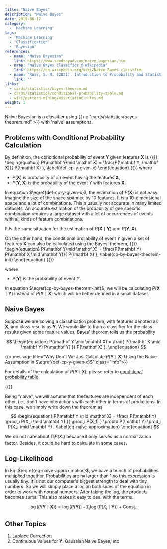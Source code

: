 ```yaml
---
title: "Naive Bayes"
description: "Naive Bayes"
date: 2019-06-17
category:
  - 'Machine Learning'
tags:
  - 'Machine Learning'
  - 'Classification'
  - 'Bayesian'
references:
  - name: "Naive Bayesian"
    link: https://www.saedsayad.com/naive_bayesian.htm
  - name: "Naive Bayes classifier @ Wikipedia"
    link: https://en.wikipedia.org/wiki/Naive_Bayes_classifier
  - name: "Ross, S. M. (2021). Introduction to Probability and Statistics for Engineers and Scientists (6th ed.). Academic Press."
    link: ""
links:
  - cards/statistics/bayes-theorem.md
  - cards/statistics/conditional-probability-table.md
  - wiki/pattern-mining/association-rules.md
weight: 1
---
```


Naive Bayesian is a classifier using {{< c "cards/statistics/bayes-theorem.md" >}} with 'naive' assumptions.


## Problems with Conditional Probability Calculation

By definition, the conditional probability of event $\mathbf Y$ given features  $\mathbf X$ is
{{<m>}}
\begin{equation}
P(\mathbf Y\mid \mathbf X) = \frac{P(\mathbf Y, \mathbf X)}{ P(\mathbf X) },
\label{def-cp-y-given-x}
\end{equation}
{{</m>}}
where
- $P(\mathbf X)$ is probability of an event having the features $\mathbf X$,
- $P(\mathbf Y, \mathbf X)$ is the probability of the event $Y$ with features $\mathbf X$.

In equation $\eqref{def-cp-y-given-x}$, the estimation of $P(\mathbf X)$ is not easy. Imagine the size of the space spanned by 10 features. It is a 10-dimensional space and a lot of combinations. This is usually not accurate in many limited datasets. An accurate estimation of the probability of one specific combination requires a large dataset with a lot of occurrences of events with all kinds of feature combinations.

It is the same situation for the estimation of $P(\mathbf X \mid \mathbf Y)$ and $P(\mathbf Y, \mathbf X)$.


On the other hand, the conditional probability of event $Y$ given a set of features $\mathbf X$ can also be calculated using the Bayes' theorem,
{{<m>}}
\begin{equation}
P(\mathbf Y\mid \mathbf X) = \frac{P(\mathbf Y) P(\mathbf X \mid \mathbf Y)}{ P(\mathbf X) },
\label{cp-by-bayes-theorem-init}
\end{equation}
{{</m>}}

where
- $P(\mathbf Y)$ is the probability of event $Y$.

In equation $\eqref{cp-by-bayes-theorem-init}$, we will be calculating $P(\mathbf X\mid \mathbf Y)$ instead of $P( \mathbf Y\mid \mathbf X)$ which will be better defined in a small dataset.



## Naive Bayes

Suppose we are solving a classification problem, with features denoted as $\mathbf X$, and class results as $\mathbf Y$. We would like to train a classifier for the class results given some feature values. Bayes' theorem tells us the probability

$$
\begin{equation}
P(\mathbf Y \mid \mathbf X) = \frac{ P(\mathbf X \mid \mathbf Y) P(\mathbf Y) }{ P(\mathbf X) }.
\end{equation}
$$


{{< message title="Why Don't We Just Calculate $P(\mathbf Y \mid \mathbf X)$ Using the Naive Assumption in $\eqref{def-cp-y-given-x}$" class="info">}}

For details of the calculation of $P(\mathbf Y \mid \mathbf X)$, please refer to [conditional probability table](/cards/statistics/conditional-probability-table).

{{</message>}}

Being "naive", we will assume that the features are independent of each other, i.e., don't have interactions with each other in terms of predictions. In this case, we simply write down the theorem as

$$
\begin{equation}
P(\mathbf Y \mid \mathbf X) = \frac{ P(\mathbf Y) \prod_i P(X_i \mid \mathbf Y) }{ \prod_i P(X_1) } \propto P(\mathbf Y)  \prod_i P(X_i \mid \mathbf Y) .
\label{eq-naive-approximation}
\end{equation}
$$

We do not care about $\prod_i P(X_1)$ because it only serves as a normalization factor. Besides, it could be hard to calculate in some cases.

## Log-Likelihood

In Eq. $\eqref{eq-naive-approximation}$, we have a bunch of probabilities multiplied together. Probabilities are no larger than 1 so this expression is usually tiny. It is not our computer's biggest strength to deal with tiny numbers. So we will simply place a log on both sides of the equation in order to work with normal numbers. After taking the log, the products becomes sums. This also makes it easy to deal with the terms.

$$
\log \left( P(\mathbf Y \mid \mathbf X) \right) = \log \left( P(\mathbf Y) \right) + \sum_i  \log \left( P(X_i \mid \mathbf Y) \right) + \mathrm{Const.}.
$$


## Other Topics

1. Laplace Correction
2. Continuous Values for $\mathbf Y$: Gaussian Naive Bayes, etc
